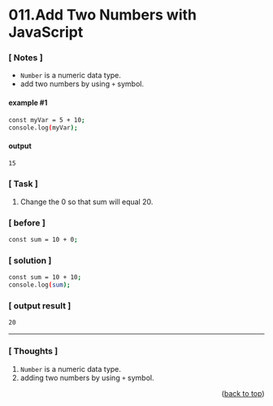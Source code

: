 <a name="topage"></a>

# 011.Add Two Numbers with JavaScript

### [ Notes ]
  * `Number` is a numeric data type.
  *  add two numbers by using  `+` symbol.

#### example #1

```sh
const myVar = 5 + 10;
console.log(myVar);
```

#### output
```sh
15
```

### [ Task ]
  1. Change the 0 so that sum will equal 20.


### [ before ]

```sh
const sum = 10 + 0;
```

### [ solution ]

```sh
const sum = 10 + 10;
console.log(sum);
```

### [ output result ]

```sh
20
```

-----


### [ Thoughts ]

  1. `Number` is a numeric data type.
  2.  adding two numbers by using  `+` symbol.
  

<p align="right">(<a href="#topage">back to top</a>)</p>
<br/>
<br/>
